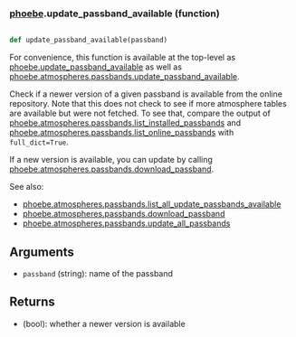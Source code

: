 ### [phoebe](phoebe.md).update_passband_available (function)


```py

def update_passband_available(passband)

```



For convenience, this function is available at the top-level as
[phoebe.update_passband_available](phoebe.update_passband_available.md) as well as
[phoebe.atmospheres.passbands.update_passband_available](phoebe.atmospheres.passbands.update_passband_available.md).

Check if a newer version of a given passband is available from the online repository.
Note that this does not check to see if more atmosphere tables are available
but were not fetched.  To see that, compare the output of
[phoebe.atmospheres.passbands.list_installed_passbands](phoebe.atmospheres.passbands.list_installed_passbands.md) and
[phoebe.atmospheres.passbands.list_online_passbands](phoebe.atmospheres.passbands.list_online_passbands.md) with `full_dict=True`.

If a new version is available, you can update by calling [phoebe.atmospheres.passbands.download_passband](phoebe.atmospheres.passbands.download_passband.md).

See also:
* [phoebe.atmospheres.passbands.list_all_update_passbands_available](phoebe.atmospheres.passbands.list_all_update_passbands_available.md)
* [phoebe.atmospheres.passbands.download_passband](phoebe.atmospheres.passbands.download_passband.md)
* [phoebe.atmospheres.passbands.update_all_passbands](phoebe.atmospheres.passbands.update_all_passbands.md)

Arguments
-----------
* `passband` (string): name of the passband

Returns
-----------
* (bool): whether a newer version is available


